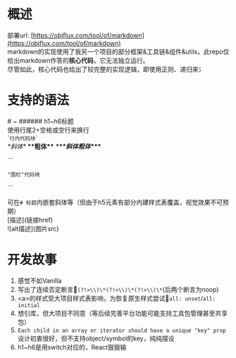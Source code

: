 # 概述
部署url: [https://objflux.com/tool/of/markdown](https://objflux.com/tool/of/markdown)  
markdown的实现使用了我另一个项目的部分框架&工具链&组件&utils，此repo仅给出markdown作答的**核心代码**，它无法独立运行。  
尽管如此，核心代码也给出了较完整的实现逻辑，即使用正则、递归来氵

# 支持的语法
\# ~ \#\#\#\#\#\# h1~h6标题  
使用行尾2+空格或空行来换行  
\``行内代码块`\`  
*\*斜体\** **\*\*粗体\*\*** ***\*\*\*斜体粗体\*\*\****

\`\`\`
```
"围栏"代码块
```
\`\`\`

可在`# 标题`内嵌套斜体等（但由于h5元素有部分内建样式表覆盖，视觉效果不可预期）  
\[描述\]\(链接href\)  
\!\[alt描述\]\(图片src\)

# 开发故事
1. 感觉不如Vanilla
2. 写出了连续否定断言🤡`(?!>\\)\*(?!>\\)\*(?!>\\)\*`(后两个断言为noop)
3. &lt;a>的样式受大项目样式表影响，为恢复原生样式尝试🤡`all: unset`/`all: initial`
4. 想引库，但大项目不同意（等后续完善平台功能可能支持工具包管理甚至共享包）
5. `Each child in an array or iterator should have a unique "key" prop`设计初衷很好，但不支持object/symbol的key，纯纯摆设
6. h1~h6是用switch对应的，React狠狠输
